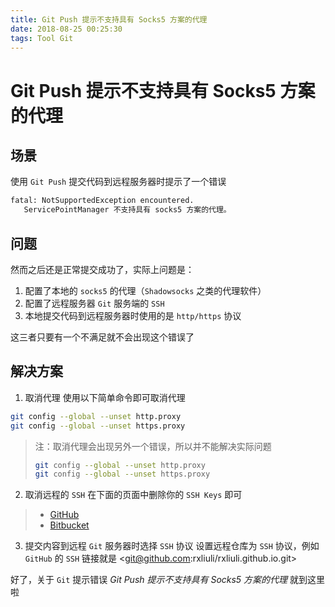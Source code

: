 ```yaml
---
title: Git Push 提示不支持具有 Socks5 方案的代理
date: 2018-08-25 00:25:30
tags: Tool Git
---
```

# Git Push 提示不支持具有 Socks5 方案的代理

## 场景

使用 `Git Push` 提交代码到远程服务器时提示了一个错误

```bash
fatal: NotSupportedException encountered.
   ServicePointManager 不支持具有 socks5 方案的代理。
```

## 问题

然而之后还是正常提交成功了，实际上问题是：

1. 配置了本地的 `socks5` 的代理（`Shadowsocks` 之类的代理软件）
2. 配置了远程服务器 `Git` 服务端的 `SSH`
3. 本地提交代码到远程服务器时使用的是 `http/https` 协议

这三者只要有一个不满足就不会出现这个错误了

## 解决方案

1. 取消代理
  使用以下简单命令即可取消代理

  ```bash
  git config --global --unset http.proxy
  git config --global --unset https.proxy
  ```

  > 注：取消代理会出现另外一个错误，所以并不能解决实际问题
  > ```bash
  > git config --global --unset http.proxy
  > git config --global --unset https.proxy
  > ```
2. 取消远程的 `SSH`
  在下面的页面中删除你的 `SSH Keys` 即可
  >- [GitHub](https://github.com/settings/keys)
  >- [Bitbucket](https://bitbucket.org/account/user/your_username/ssh-keys/)
  
3. 提交内容到远程 `Git` 服务器时选择 `SSH` 协议
  设置远程仓库为 `SSH` 协议，例如 `GitHub` 的 `SSH` 链接就是 <git@github.com:rxliuli/rxliuli.github.io.git>

好了，关于 `Git` 提示错误 *Git Push 提示不支持具有 Socks5 方案的代理* 就到这里啦